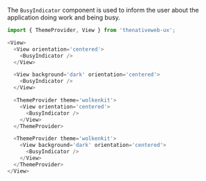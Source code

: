 The `BusyIndicator` component is used to inform the user about the application doing work and being busy.

```javascript
import { ThemeProvider, View } from 'thenativeweb-ux';

<View>
  <View orientation='centered'>
    <BusyIndicator />
  </View>

  <View background='dark' orientation='centered'>
    <BusyIndicator />
  </View>

  <ThemeProvider theme='wolkenkit'>
    <View orientation='centered'>
      <BusyIndicator />
    </View>
  </ThemeProvider>

  <ThemeProvider theme='wolkenkit'>
    <View background='dark' orientation='centered'>
      <BusyIndicator />
    </View>
  </ThemeProvider>
</View>
```
